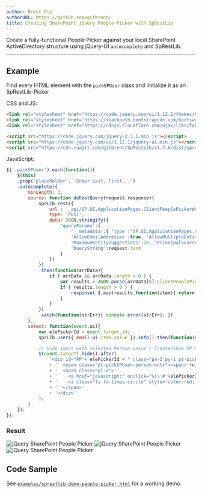 ```yaml
---
author: Brent Ely
authorURL: https://github.com/gitbrent/
title: Creating SharePoint jQuery People-Picker with SpRestLib
---
```


Create a fully-functional People Picker against your local SharePoint ActiveDirectory structure using
jQuery-UI `autocomplete` and SpRestLib.

<!--truncate-->

*****************************

## Example

Find every HTML element with the `pickSPUser` class and initialize it as an SpRestLib-Picker

CSS and JS:
```html
<link rel="stylesheet" href="https://code.jquery.com/ui/1.12.1/themes/base/jquery-ui.css">
<link rel="stylesheet" href="https://stackpath.bootstrapcdn.com/bootswatch/4.1.1/yeti/bootstrap.min.css">
<link rel="stylesheet" href="https://cdnjs.cloudflare.com/ajax/libs/font-awesome/4.7.0/css/font-awesome.css">

<script src="https://code.jquery.com/jquery-3.3.1.min.js"></script>
<script src="https://code.jquery.com/ui/1.12.1/jquery-ui.min.js"></script>
<script src="https://cdn.rawgit.com/gitbrent/SpRestLib/v1.7.0/dist/sprestlib.bundle.js"></script>
```

JavaScript:
```javascript
$('.pickSPUser').each(function(){
	$(this)
	.prop('placeholder', 'Enter Last, First...')
	.autocomplete({
		minLength: 3,
		source: function doRestQuery(request,response){
			sprLib.rest({
				url : '_api/SP.UI.ApplicationPages.ClientPeoplePickerWebServiceInterface.clientPeoplePickerSearchUser',
				type: 'POST',
				data: JSON.stringify({
					'queryParams':{
						'__metadata':{ 'type':'SP.UI.ApplicationPages.ClientPeoplePickerQueryParameters' },
						'AllowEmailAddresses':true, 'AllowMultipleEntities':false, 'AllUrlZones':false,
						'MaximumEntitySuggestions':20, 'PrincipalSource':15, 'PrincipalType':1,
						'QueryString':request.term
					}
				})
			})
			.then(function(arrData){
				if ( arrData && arrData.length > 0 ) {
					var results = JSON.parse(arrData[0].ClientPeoplePickerSearchUser);
					if ( results.length > 0 ) {
						response( $.map(results,function(item){ return {label:item.DisplayText, value:item.EntityData.SIPAddress} }) );
					}
				}
			})
			.catch(function(strErr){ console.error(strErr); })
		},
		select: function(event,ui){
            var elePickerId = event.target.id;
            sprLib.user({ email:ui.item.value }).info().then(function(objUser){ $('#'+elePickerId).val(objUser.Id) });

            // Hide input with selected Person value / Create/Show PP-UI
            $(event.target).hide().after(
                '<div id="PP'+ elePickerId +'" class="px-2 py-1 pt-pickSPUser ui-state-default ui-corner-all addHoverEffectDone" style="display:inline-block">'
                + '  <span class="pt-pickSPUser-person-cntr"><span>'+ui.item.label+'</span></span>'
                + '  <span class="pl-2">'
                + '    <a href="javascript:" onclick="$(\'#'+elePickerId+'\').show().text(\'\').val(\'\'); $(\'#PP'+elePickerId+'\').remove();">'
                + '    <i class="fa fa-times-circle" style="color:red; font-size:125%;" title="remove"></i></a>'
                + '  </span>'
                + '</div>'
            );
        }
	});
});
```


### Result
![jQuery SharePoint People Picker](/SpRestLib/docs/assets/demo-sharepoint-jquery-people-picker-1.png)
![jQuery SharePoint People Picker](/SpRestLib/docs/assets/demo-sharepoint-jquery-people-picker-2.png)
![jQuery SharePoint People Picker](/SpRestLib/docs/assets/demo-sharepoint-jquery-people-picker-3.png)


## Code Sample
See [`examples/sprestlib-demo-people-picker.html`](https://github.com/gitbrent/SpRestLib/tree/master/example) for a working demo.
